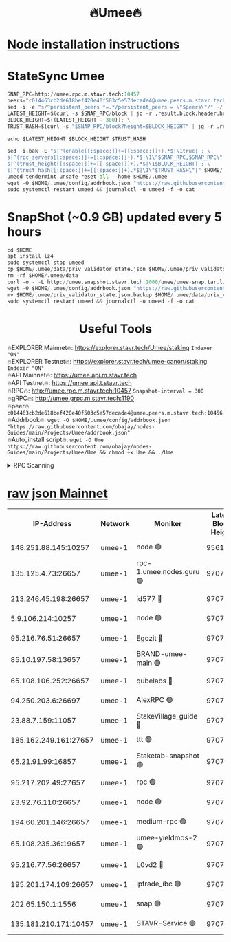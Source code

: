<h1 align="center"> 🔥Umee🔥</h1>


[Node installation instructions](https://github.com/obajay/nodes-Guides/tree/main/Projects/Umee)
=
# StateSync Umee
```python
SNAP_RPC=http://umee.rpc.m.stavr.tech:10457
peers="c014463cb2de618bef420e40f503c5e57decade4@umee.peers.m.stavr.tech:10456"
sed -i -e "s/^persistent_peers *=.*/persistent_peers = \"$peers\"/" ~/.umee/config/config.toml
LATEST_HEIGHT=$(curl -s $SNAP_RPC/block | jq -r .result.block.header.height); \
BLOCK_HEIGHT=$((LATEST_HEIGHT - 300)); \
TRUST_HASH=$(curl -s "$SNAP_RPC/block?height=$BLOCK_HEIGHT" | jq -r .result.block_id.hash)

echo $LATEST_HEIGHT $BLOCK_HEIGHT $TRUST_HASH

sed -i.bak -E "s|^(enable[[:space:]]+=[[:space:]]+).*$|\1true| ; \
s|^(rpc_servers[[:space:]]+=[[:space:]]+).*$|\1\"$SNAP_RPC,$SNAP_RPC\"| ; \
s|^(trust_height[[:space:]]+=[[:space:]]+).*$|\1$BLOCK_HEIGHT| ; \
s|^(trust_hash[[:space:]]+=[[:space:]]+).*$|\1\"$TRUST_HASH\"|" $HOME/.umee/config/config.toml
umeed tendermint unsafe-reset-all --home $HOME/.umee
wget -O $HOME/.umee/config/addrbook.json "https://raw.githubusercontent.com/obajay/nodes-Guides/main/Projects/Umee/addrbook.json"
sudo systemctl restart umeed && journalctl -u umeed -f -o cat
```
# SnapShot (~0.9 GB) updated every 5 hours
```python
cd $HOME
apt install lz4
sudo systemctl stop umeed
cp $HOME/.umee/data/priv_validator_state.json $HOME/.umee/priv_validator_state.json.backup
rm -rf $HOME/.umee/data
curl -o - -L http://umee.snapshot.stavr.tech:1000/umee/umee-snap.tar.lz4 | lz4 -c -d - | tar -x -C $HOME/.umee --strip-components 2
wget -O $HOME/.umee/config/addrbook.json "https://raw.githubusercontent.com/obajay/nodes-Guides/main/Projects/Umee/addrbook.json"
mv $HOME/.umee/priv_validator_state.json.backup $HOME/.umee/data/priv_validator_state.json
sudo systemctl restart umeed && journalctl -u umeed -f -o cat
```
 <h1 align="center"> Useful Tools</h1>

🔥EXPLORER Mainnet🔥:      https://explorer.stavr.tech/Umee/staking             `Indexer "ON"` \
🔥EXPLORER Testnet🔥:        https://explorer.stavr.tech/umee-canon/staking      `Indexer "ON"` \
🔥API Mainnet🔥:                   https://umee.api.m.stavr.tech \
🔥API Testnet🔥:                     https://umee.api.t.stavr.tech \
🔥RPC🔥:                                   http://umee.rpc.m.stavr.tech:10457                     `Snapshot-interval = 300` \
🔥gRPC🔥:                              http://umee.grpc.m.stavr.tech:1190 \
🔥peer🔥:                     `c014463cb2de618bef420e40f503c5e57decade4@umee.peers.m.stavr.tech:10456` \
🔥Addrbook🔥:    ```wget -O $HOME/.umee/config/addrbook.json "https://raw.githubusercontent.com/obajay/nodes-Guides/main/Projects/Umee/addrbook.json"``` \
🔥Auto_install script🔥: ```wget -O Ume https://raw.githubusercontent.com/obajay/nodes-Guides/main/Projects/Umee/Ume && chmod +x Ume && ./Ume```

<details>
<summary>RPC Scanning</summary>

<h2 align="center"> We scan nodes in real time every 4 hours. And we provide the final result of RPC endpoints.
We cannot influence the operation of these nodes in any way. </h2>


```python
If Voting Power is higher than 0 --> then the Node is a validator of the network and may be subject to attack and be a potential threat to the chain.
```
```python
We marked such validators with a red symbol
```

</details>

[raw json Mainnet](https://rpc-check.umeem.stavr.tech/umeem/rpc-umeem-result.json)
=



<table><tr><th>IP-Address</th><th>Network</th><th>Moniker</th><th>Latest Block Height</th><th>Earliest Block Height</th><th>Catching Up</th><th>Tx Index</th><th>Voting Power</th><th>Scan Time</th></tr><tr><td>148.251.88.145:10257</td><td>umee-1</td><td>node 🟢</td><td>9561500</td><td>5050395</td><td>False</td><td>on</td><td>0</td><td>2023-12-16T15:19:11.856506155UTC</td></tr><tr><td>135.125.4.73:26657</td><td>umee-1</td><td>rpc-1.umee.nodes.guru 🟢</td><td>9707275</td><td>5167386</td><td>False</td><td>on</td><td>0</td><td>2023-12-16T15:20:49.389827876UTC</td></tr><tr><td>213.246.45.198:26657</td><td>umee-1</td><td>id577 🔴</td><td>9707259</td><td>7100001</td><td>False</td><td>on</td><td>35119596</td><td>2023-12-16T15:19:16.286888495UTC</td></tr><tr><td>5.9.106.214:10257</td><td>umee-1</td><td>node 🟢</td><td>9707270</td><td>7942001</td><td>False</td><td>on</td><td>0</td><td>2023-12-16T15:20:22.130901715UTC</td></tr><tr><td>95.216.76.51:26657</td><td>umee-1</td><td>Egozit 🔴</td><td>9707275</td><td>8262001</td><td>False</td><td>off</td><td>38353921</td><td>2023-12-16T15:20:49.080277523UTC</td></tr><tr><td>85.10.197.58:13657</td><td>umee-1</td><td>BRAND-umee-main 🟢</td><td>9707262</td><td>8427832</td><td>False</td><td>on</td><td>0</td><td>2023-12-16T15:19:35.713614349UTC</td></tr><tr><td>65.108.106.252:26657</td><td>umee-1</td><td>qubelabs 🔴</td><td>9707262</td><td>8825432</td><td>False</td><td>on</td><td>36835318</td><td>2023-12-16T15:19:36.091430845UTC</td></tr><tr><td>94.250.203.6:26697</td><td>umee-1</td><td>AlexRPC 🟢</td><td>9707261</td><td>8910001</td><td>False</td><td>on</td><td>0</td><td>2023-12-16T15:19:29.304885733UTC</td></tr><tr><td>23.88.7.159:11057</td><td>umee-1</td><td>StakeVillage_guide 🔴</td><td>9707269</td><td>9137726</td><td>False</td><td>on</td><td>1335045</td><td>2023-12-16T15:20:16.532703305UTC</td></tr><tr><td>185.162.249.161:27657</td><td>umee-1</td><td>ttt 🟢</td><td>9707268</td><td>9321953</td><td>False</td><td>on</td><td>0</td><td>2023-12-16T15:20:08.140394011UTC</td></tr><tr><td>65.21.91.99:16857</td><td>umee-1</td><td>Staketab-snapshot 🟢</td><td>9707264</td><td>9358001</td><td>False</td><td>off</td><td>0</td><td>2023-12-16T15:19:48.966860846UTC</td></tr><tr><td>95.217.202.49:27657</td><td>umee-1</td><td>rpc 🟢</td><td>9707267</td><td>9440090</td><td>False</td><td>on</td><td>0</td><td>2023-12-16T15:20:07.799165109UTC</td></tr><tr><td>23.92.76.110:26657</td><td>umee-1</td><td>node 🟢</td><td>9707282</td><td>9468001</td><td>False</td><td>on</td><td>0</td><td>2023-12-16T15:21:30.146186620UTC</td></tr><tr><td>194.60.201.146:26657</td><td>umee-1</td><td>medium-rpc 🟢</td><td>9707261</td><td>9484365</td><td>False</td><td>on</td><td>0</td><td>2023-12-16T15:19:28.921191025UTC</td></tr><tr><td>65.108.235.36:19657</td><td>umee-1</td><td>umee-yieldmos-2 🟢</td><td>9707250</td><td>9575548</td><td>False</td><td>on</td><td>0</td><td>2023-12-16T15:18:28.445598494UTC</td></tr><tr><td>95.216.77.56:26657</td><td>umee-1</td><td>L0vd2 🔴</td><td>9707278</td><td>9607278</td><td>False</td><td>off</td><td>37503373</td><td>2023-12-16T15:21:06.686779659UTC</td></tr><tr><td>195.201.174.109:26657</td><td>umee-1</td><td>iptrade_ibc 🟢</td><td>9707264</td><td>9686001</td><td>False</td><td>on</td><td>0</td><td>2023-12-16T15:19:44.533643498UTC</td></tr><tr><td>202.65.150.1:1556</td><td>umee-1</td><td>snap 🟢</td><td>9707270</td><td>9705214</td><td>False</td><td>on</td><td>0</td><td>2023-12-16T15:20:19.782291592UTC</td></tr><tr><td>135.181.210.171:10457</td><td>umee-1</td><td>STAVR-Service 🟢</td><td>9707276</td><td>9705601</td><td>False</td><td>on</td><td>0</td><td>2023-12-16T15:20:55.998603330UTC</td></tr></table>